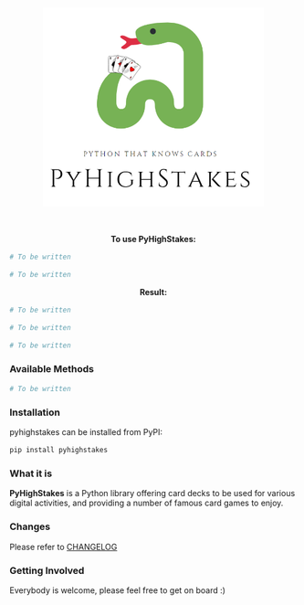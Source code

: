 <p align="center"><img width=77% alt="" src="https://github.com/nat236919/pyhighstakes/blob/master/docs/img/pyhighstakes_logo.png?raw=true"></p>

<p align="center">
<a href="#"><img alt="" src="https://img.shields.io/github/issues/nat236919/pyhighstakes"></a>
<a href="#"><img alt="" src="https://img.shields.io/github/forks/nat236919/pyhighstakes"></a>
<a href="#"><img alt="" src="https://img.shields.io/github/stars/nat236919/pyhighstakes"></a>
<a href="#"><img alt="" src="https://img.shields.io/github/license/nat236919/pyhighstakes"></a>
<a href="#"><img alt="" src="https://img.shields.io/twitter/url?url=https%3A%2F%2Fgithub.com%2Fnat236919%2Fpyhighstakes"></a>
</p>

<p align="center"><b>To use PyHighStakes:</b></p>

```python
# To be written
```

```python
# To be written
```

<p align="center"><b>Result:</b></p>

```python
# To be written
```

```python
# To be written
```

```python
# To be written
```


### Available Methods
```python
# To be written
```


### Installation

pyhighstakes can be installed from PyPI:

```bash
pip install pyhighstakes
```


###  What it is
**PyHighStakes** is a Python library offering card decks to be used for various digital activities, and providing a number of famous card games to enjoy.


###  Changes
Please refer to <a href="https://github.com/nat236919/pyhighstakes/blob/master/docs/CHANGELOG.md">CHANGELOG</a>


###  Getting Involved
Everybody is welcome, please feel free to get on board :)
